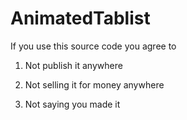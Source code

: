 # AnimatedTablist
If you use this source code you agree to

1) Not publish it anywhere

2) Not selling it for money anywhere

3) Not saying you made it
